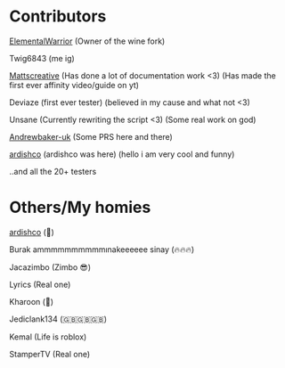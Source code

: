 # Contributors 

[ElementalWarrior](https://github.com/ElementalWarrior) (Owner of the wine fork)

Twig6843 (me ig)

[Mattscreative](https://www.youtube.com/@Mattscreative) (Has done a lot of documentation work <3) (Has made the first ever affinity video/guide on yt)

Deviaze (first ever tester) (believed in my cause and what not <3)

Unsane (Currently rewriting the script <3) (Some real work on god)

[Andrewbaker-uk](https://github.com/andrewbaker-uk?tab=repositories) (Some PRS here and there)

[ardishco](https://github.com/ardishko) (ardishco was here) (hello i am very cool and funny)

..and all the 20+ testers

# Others/My homies
[ardishco](https://github.com/ardishko) (🗿)

Burak ammmmmmmmmmınakeeeeee sinay (🔥🔥🔥)

Jacazimbo (Zimbo 😎) 

Lyrics (Real one)

Kharoon (🐎)

Jediclank134 (🇬🇧🇬🇧🇬🇧)

Kemal (Life is roblox)

StamperTV (Real one)
